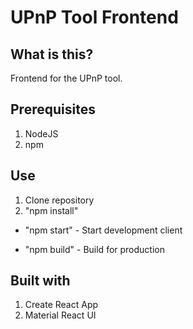 # UPnP Tool Frontend

## What is this?

Frontend for the UPnP tool.

## Prerequisites

1. NodeJS
2. npm

## Use

1. Clone repository
2. "npm install"

- "npm start" - Start development client

- "npm build" - Build for production

## Built with
1. Create React App
2. Material React UI
